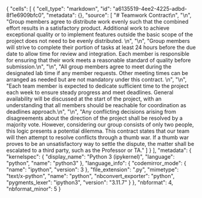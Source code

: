 {
 "cells": [
  {
   "cell_type": "markdown",
   "id": "a6135519-4ee2-4225-adbd-8f1e6909bfc0",
   "metadata": {},
   "source": [
    "# Teamwork Contract\n",
    "\n",
    "Group members agree to distribute work evenly such that the combined effort results in a satisfactory product. Additional work to achieve exceptional quality or to implement features outside the basic scope of the project does not need to be evenly distributed. \n",
    "\n",
    "Group members will strive to complete their portion of tasks at least 24 hours before the due date to allow time for review and integration. Each member is responsible for ensuring that their work meets a reasonable standard of quality before submission.\n",
    "\n",
    "All group members agree to meet during the designated lab time if any member requests. Other meeting times can be arranged as needed but are not mandatory under this contract. \n",
    "\n",
    "Each team member is expected to dedicate sufficient time to the project each week to ensure steady progress and meet deadlines.  General availability will be discussed at the start of the project, with an understanding that all members should be reachable for coordination as deadlines approach.\n",
    "\n",
    "Any conflicting decisions arising from disagreements about the direction of the project shall be resolved by a majority vote. However, considering our group consists of only two people, this logic presents a potential dilemma. This contract states that our team will then attempt to resolve conflicts through a thumb war. If a thumb war proves to be an unsatisfactory way to settle the dispute, the matter shall be escalated to a third party, such as the Professor or TA."
   ]
  }
 ],
 "metadata": {
  "kernelspec": {
   "display_name": "Python 3 (ipykernel)",
   "language": "python",
   "name": "python3"
  },
  "language_info": {
   "codemirror_mode": {
    "name": "ipython",
    "version": 3
   },
   "file_extension": ".py",
   "mimetype": "text/x-python",
   "name": "python",
   "nbconvert_exporter": "python",
   "pygments_lexer": "ipython3",
   "version": "3.11.7"
  }
 },
 "nbformat": 4,
 "nbformat_minor": 5
}
